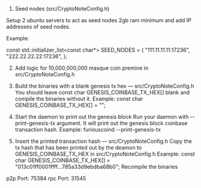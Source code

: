 1. Seed nodes (src/CryptoNoteConfig.h)

Setup 2 ubuntu servers to act as seed nodes 2gb ram minimum and add IP addresses of seed nodes.

Example:

const std::initializer_list<const char*> SEED_NODES = {
  "111.11.11.11:17236",
  "222.22.22.22:17236",
};

2. Add logic for 10,000,000,000 masque coin premine in src/CryptoNoteConfig.h

3. Build the binaries with a blank genesis tx hex — src/CryptoNoteConfig.h
You should leave const char GENESIS_COINBASE_TX_HEX[] blank and compile the binaries without it.
Example:
const char GENESIS_COINBASE_TX_HEX[] = "";

4. Start the daemon to print out the genesis block
Run your daemon with --print-genesis-tx argument. It will print out the genesis block coinbase transaction hash.
Example:
furiouscoind --print-genesis-tx

5. Insert the printed transaction hash — src/CryptoNoteConfig.h
Copy the tx hash that has been printed out by the deamon to GENESIS_COINBASE_TX_HEX in src/CryptoNoteConfig.h
Example:
const char GENESIS_COINBASE_TX_HEX[] = "013c01ff0001ffff...785a33d9ebdba68b0";
Recompile the binaries

p2p Port: 75384
rpc Port: 31545
